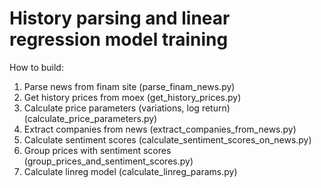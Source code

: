 # History parsing and linear regression model training

How to build:
1. Parse news from finam site (parse_finam_news.py)
2. Get history prices from moex (get_history_prices.py)
3. Calculate price parameters (variations, log return) (calculate_price_parameters.py)
4. Extract companies from news (extract_companies_from_news.py)
5. Calculate sentiment scores (calculate_sentiment_scores_on_news.py)
6. Group prices with sentiment scores (group_prices_and_sentiment_scores.py)
7. Calculate linreg model (calculate_linreg_params.py)